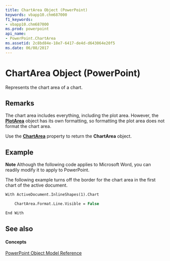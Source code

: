 ```yaml
---
title: ChartArea Object (PowerPoint)
keywords: vbapp10.chm687000
f1_keywords:
- vbapp10.chm687000
ms.prod: powerpoint
api_name:
- PowerPoint.ChartArea
ms.assetid: 2c8bd84e-18e7-6417-de4d-d643064e20f5
ms.date: 06/08/2017
---
```



# ChartArea Object (PowerPoint)

Represents the chart area of a chart. 


## Remarks

The chart area includes everything, including the plot area. However, the  **[PlotArea](plotarea-object-powerpoint.md)** object has its own formatting, so formatting the plot area does not format the chart area.

Use the  **[ChartArea](chart-chartarea-property-powerpoint.md)** property to return the **ChartArea** object.


## Example




 **Note**  Although the following code applies to Microsoft Word, you can readily modify it to apply to PowerPoint.

The following example turns off the border for the chart area in the first chart of the active document.




```vb
With ActiveDocument.InlineShapes(1).Chart

    ChartArea.Format.Line.Visible = False

End With
```


## See also


#### Concepts


[PowerPoint Object Model Reference](object-model-powerpoint-vba-reference.md)

